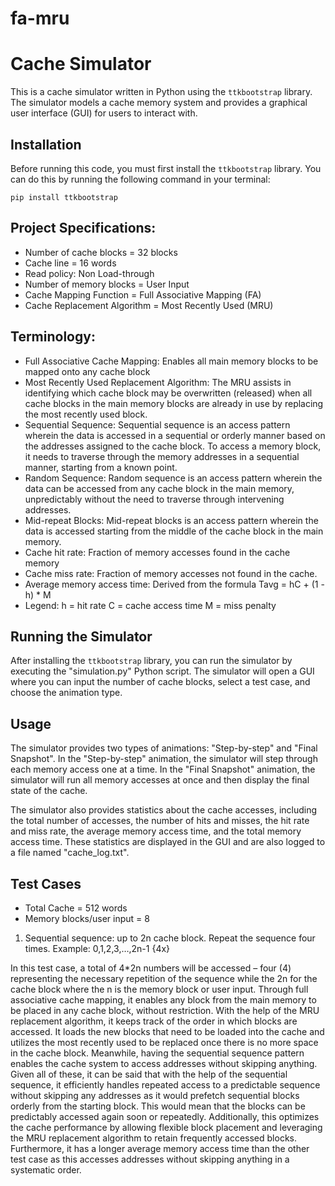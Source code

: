 # fa-mru

# Cache Simulator

This is a cache simulator written in Python using the `ttkbootstrap` library. The simulator models a cache memory system and provides a graphical user interface (GUI) for users to interact with.

## Installation

Before running this code, you must first install the `ttkbootstrap` library. You can do this by running the following command in your terminal:

``` 
pip install ttkbootstrap
```

## Project Specifications:
- Number of cache blocks = 32 blocks
- Cache line = 16 words
- Read policy: Non Load-through
- Number of memory blocks = User Input
- Cache Mapping Function = Full Associative Mapping (FA)
- Cache Replacement Algorithm = Most Recently Used (MRU)

## Terminology:
- Full Associative Cache Mapping: Enables all main memory blocks to be mapped onto any cache block
- Most Recently Used Replacement Algorithm: The MRU assists in identifying which cache block may be overwritten (released) when all cache blocks in the main memory blocks are already in use by replacing the most recently used block.
- Sequential Sequence: Sequential sequence is an access pattern wherein the data is accessed in a sequential or orderly manner based on the addresses assigned to the cache block. To access a memory block, it needs to traverse through the memory addresses in a sequential manner, starting from a known point.
- Random Sequence: Random sequence is an access pattern wherein the data can be accessed from any cache block in the main memory, unpredictably without the need to traverse through intervening addresses.
- Mid-repeat Blocks: Mid-repeat blocks is an access pattern wherein the data is accessed starting from the middle of the cache block in the main memory.
- Cache hit rate: Fraction of memory accesses found in the cache memory
- Cache miss rate: Fraction of memory accesses not found in the cache.
- Average memory access time: Derived from the formula Tavg = hC + (1 - h) * M
- Legend:
h = hit rate
C = cache access time
M = miss penalty

## Running the Simulator

After installing the `ttkbootstrap` library, you can run the simulator by executing the "simulation.py" Python script. The simulator will open a GUI where you can input the number of cache blocks, select a test case, and choose the animation type.

## Usage

The simulator provides two types of animations: "Step-by-step" and "Final Snapshot". In the "Step-by-step" animation, the simulator will step through each memory access one at a time. In the "Final Snapshot" animation, the simulator will run all memory accesses at once and then display the final state of the cache.

The simulator also provides statistics about the cache accesses, including the total number of accesses, the number of hits and misses, the hit rate and miss rate, the average memory access time, and the total memory access time. These statistics are displayed in the GUI and are also logged to a file named "cache_log.txt".

## Test Cases
* Total Cache = 512 words
* Memory blocks/user input = 8

1. Sequential sequence: up to 2n cache block. Repeat the sequence four times. Example: 0,1,2,3,…,2n-1 {4x}

In this test case, a total of 4*2n numbers will be accessed – four (4) representing the necessary repetition of the sequence while the 2n for the cache block where the n is the memory block or user input. Through full associative cache mapping, it enables any block from the main memory to be placed in any cache block, without restriction. With the help of the MRU replacement algorithm, it keeps track of the order in which blocks are accessed. It loads the new blocks that need to be loaded into the cache and utilizes the most recently used to be replaced once there is no more space in the cache block. Meanwhile, having the sequential sequence pattern enables the cache system to access addresses without skipping anything. Given all of these, it can be said that with the help of the sequential sequence, it efficiently handles repeated access to a predictable sequence without skipping any addresses as it would prefetch sequential blocks orderly from the starting block. This would mean that the blocks can be predictably accessed again soon or repeatedly. Additionally, this optimizes the cache performance by allowing flexible block placement and leveraging the MRU replacement algorithm to retain frequently accessed blocks. Furthermore, it has a longer average memory access time than the other test case as this accesses addresses without skipping anything in a systematic order. 


